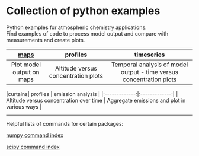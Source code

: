 # Collection of python examples
<!--
.. title: Python examples for atmospheric chemistry
.. date: 2020-03-26
.. tags: atmospheric chemistry python examples gallery
.. description: Based off the Unidata one-stop shop for Python in atmospheric science and meteorology
.. author: rrb
-->

Python examples for atmospheric chemistry applications.<br>
Find examples of code to process model output and compare with measurements and create plots.

|[maps](map_plotting.md) | profiles | timeseries |
|:-------------:|:-------------:|:-------------:|
|Plot model output on maps| Altitude versus concentration plots | Temporal analysis of model output - time versus concentration plots |

|curtains| profiles | emission analysis |
|:-------------:|:-------------:|
| Altitude versus concentration over time | Aggregate emissions and plot in various ways |

------------------------------
Helpful lists of commands for certain packages:

[numpy command index](https://numpy.org/doc/stable/genindex.html)

[scipy command index](https://docs.scipy.org/doc/scipy/reference/genindex.html)


